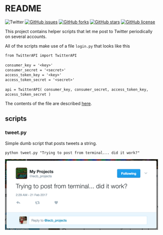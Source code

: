 # README

![Twitter](https://img.shields.io/badge/twitter-awesomeness-blue.svg)
[![GitHub issues](https://img.shields.io/github/issues/icaoberg/twitter-projects.svg)](https://github.com/icaoberg/twitter-projects/issues)
[![GitHub forks](https://img.shields.io/github/forks/icaoberg/twitter-projects.svg)](https://github.com/icaoberg/twitter-projects/network)
[![GitHub stars](https://img.shields.io/github/stars/icaoberg/twitter-projects.svg)](https://github.com/icaoberg/twitter-projects/stargazers)
[![GitHub license](https://img.shields.io/badge/license-GPLv3-blue.svg)](https://raw.githubusercontent.com/icaoberg/twitter-projects/master/LICENSE)

This project contains helper scripts that let me post to Twitter periodically on several accounts.

All of the scripts make use of a file `login.py` that looks like this

```
from TwitterAPI import TwitterAPI

consumer_key = '<key>'
consumer_secret = '<secret>'
access_token_key = '<key>'
access_token_secret = '<secret>'

api = TwitterAPI( consumer_key, consumer_secret, access_token_key, access_token_secret )

```

The contents of the file are described [here](http://geduldig.github.io/TwitterAPI/authentication.html).

## scripts

### tweet.py

Simple dumb script that posts tweets a string.

```
python tweet.py "Trying to post from terminal... did it work?"
```

![Example](https://raw.githubusercontent.com/icaoberg/twitter-projects/master/images/example-tweet-text.png)